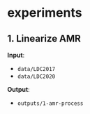 # experiments

## 1. Linearize AMR

**Input**:

- `data/LDC2017`
- `data/LDC2020`

**Output**:

- `outputs/1-amr-process`
